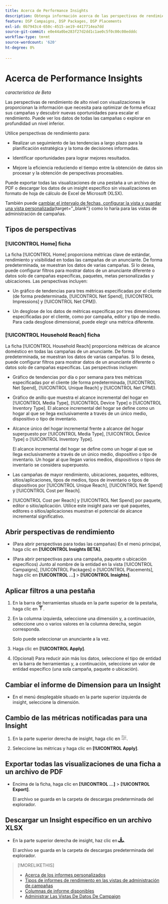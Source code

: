 ```yaml
---
title: Acerca de Performance Insights
description: Obtenga información acerca de las perspectivas de rendimiento con visualizaciones.
feature: DSP Campaigns, DSP Packages, DSP Placements
exl-id: 0b7943c4-650c-4515-ae19-4417714ea7dd
source-git-commit: e0e44a0be283f27d2dd1c1ae0c5f0c00c08edddc
workflow-type: tm+mt
source-wordcount: '620'
ht-degree: 0%

---
```


# Acerca de Performance Insights

*característica de Beta*

<!-- Edit title and metadata as necessary -->

Las perspectivas de rendimiento de alto nivel con visualizaciones le proporcionan la información que necesita para optimizar de forma eficaz sus campañas y descubrir nuevas oportunidades para escalar el rendimiento. Puede ver los datos de todas las campañas o explorar en profundidad un nivel inferior.

Utilice perspectivas de rendimiento para:

* Realizar un seguimiento de las tendencias a largo plazo para la planificación estratégica y la toma de decisiones informadas.

* Identificar oportunidades para lograr mejores resultados.

* Mejore la eficiencia reduciendo el tiempo entre la obtención de datos sin procesar y la obtención de perspectivas procesables.

Puede exportar todas las visualizaciones de una pestaña a un archivo de PDF o descargar los datos de un insight específico sin visualizaciones en formato de hoja de cálculo de Excel de Microsoft (XLSX).

También puede [cambiar el intervalo de fechas, configurar la vista y guardar una vista personalizada](/help/dsp/campaign-management/reports/campaign-data-views-manage.md){target="_blank"} como lo haría para las vistas de administración de campañas.

## Tipos de perspectivas

### [!UICONTROL Home] ficha

La ficha [!UICONTROL Home] proporciona métricas clave de estándar, rendimiento y visibilidad en todas las campañas de un anunciante<!-- active only? -->. De forma predeterminada, se muestran los datos de varias campañas. Si lo desea, puede configurar filtros para mostrar datos de un anunciante diferente o datos solo de campañas específicas<!-- active only? -->, paquetes<!-- active only? -->, metas personalizadas y ubicaciones<!-- active only? -->. Las perspectivas incluyen:

* Un gráfico de tendencias para tres métricas especificadas por el cliente (de forma predeterminada, [!UICONTROL Net Spend], [!UICONTROL Impressions] y [!UICONTROL Net CPM]).

* Un desglose de los datos de métricas específicas por tres dimensiones especificadas por el cliente, como por campaña, editor y tipo de medio. Para cada desglose dimensional, puede elegir una métrica diferente.

### [!UICONTROL Household Reach] ficha

La ficha [!UICONTROL Household Reach] proporciona métricas de alcance doméstico en todas las campañas de un anunciante<!-- active only? -->. De forma predeterminada, se muestran los datos de varias campañas. Si lo desea, puede configurar filtros para mostrar datos de un anunciante diferente o datos solo de campañas específicas<!-- active only? -->. Las perspectivas incluyen:

* Gráfico de tendencias por día o por semana para tres métricas especificadas por el cliente (de forma predeterminada, [!UICONTROL Net Spend], [!UICONTROL Unique Reach] y [!UICONTROL Net CPM]).

* Gráfico de anillo que muestra el alcance incremental del hogar en [!UICONTROL Media Type], [!UICONTROL Device Type] o [!UICONTROL Inventory Type]. El alcance incremental del hogar se define como un hogar al que se llega exclusivamente a través de un único medio, dispositivo o tipo de inventario.

* Alcance único del hogar incremental frente a alcance del hogar superpuesto por [!UICONTROL Media Type], [!UICONTROL Device Type] o [!UICONTROL Inventory Type].

  El alcance incremental del hogar se define como un hogar al que se llega exclusivamente a través de un único medio, dispositivo o tipo de inventario. Un hogar al que llegan varios medios, dispositivos o tipos de inventario se considera superpuesto.

* Las campañas de mayor rendimiento, ubicaciones, paquetes, editores, sitios/aplicaciones, tipos de medios, tipos de inventario o tipos de dispositivos por [!UICONTROL Unique Reach], [!UICONTROL Net Spend] y [!UICONTROL Cost per Reach].

* [!UICONTROL Cost per Reach] y [!UICONTROL Net Spend] por paquete, editor o sitio/aplicación. Utilice este insight para ver qué paquetes, editores o sitios/aplicaciones muestran el potencial de alcance incremental significativo.

## Abrir perspectivas de rendimiento

* (Para abrir perspectivas para todas las campañas) En el menú principal, haga clic en **[!UICONTROL Insights BETA]**.

* (Para abrir perspectivas para una campaña, paquete o ubicación específicos) Junto al nombre de la entidad en la vista [!UICONTROL Campaigns], [!UICONTROL Packages] o [!UICONTROL Placements], haga clic en **[!UICONTROL ...]** > **[!UICONTROL Insights]**.

## Aplicar filtros a una pestaña

1. En la barra de herramientas situada en la parte superior de la pestaña,
haga clic en ![Botón Filtro](/help/dsp/assets/filter.png).

1. En la columna izquierda, seleccione una dimensión y, a continuación, seleccione uno o varios valores en la columna derecha, según corresponda.

   Solo puede seleccionar un anunciante a la vez.

1. Haga clic en **[!UICONTROL Apply]**.

1. (Opcional) Para reducir aún más los datos, seleccione el tipo de entidad en la barra de herramientas y, a continuación, seleccione un valor de entidad específico (una sola campaña, paquete o ubicación).

## Cambiar el informe de Dimension para un Insight

* En el menú desplegable situado en la parte superior izquierda de insight, seleccione la dimensión.

## Cambio de las métricas notificadas para una Insight

1. En la parte superior derecha de insight, haga clic en ![Configuración de métricas](/help/dsp/assets/metric-settings.png "Configuración de métricas").

1. Seleccione las métricas y haga clic en **[!UICONTROL Apply]**.

## Exportar todas las visualizaciones de una ficha a un archivo de PDF

* Encima de la ficha, haga clic en **[!UICONTROL ...]** > **[!UICONTROL Export]**.

  El archivo se guarda en la carpeta de descargas predeterminada del explorador.

## Descargar un Insight específico en un archivo XLSX

* En la parte superior derecha de insight, haz clic en ![Descargar](/help/creative/assets/download.png "Descargar").

  El archivo se guarda en la carpeta de descargas predeterminada del explorador.

>[!MORELIKETHIS]
>
>* [Acerca de los informes personalizados](/help/dsp/reports/report-about.md)
>* [Tipos de informes de rendimiento en las vistas de administración de campañas](/help/dsp/campaign-management/reports/campaign-reports-about.md)
>* [Columnas de informe disponibles](/help/dsp/reports/report-columns.md)
>* [Administrar Las Vistas De Datos De Campaign](/help/dsp/campaign-management/reports/campaign-data-views-manage.md)
